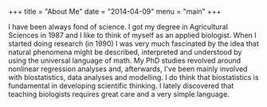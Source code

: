 +++
title = "About Me"
date = "2014-04-09"
menu = "main"
+++

I have been always fond of science. I got my degree in Agricultural Sciences in 1987 and I like to think of  myself as an applied biologist. When I started doing research (in 1990) I was very much fascinated by the idea that natural phenomena might be described, interpreted and understood by using the universal language of math. My PhD studies revolved around nonlinear regression analyses and, afterwards, I've been mainly involved with biostatistics, data analyses and modelling. I do think that biostatistics is fundamental in developing scientific thinking. I lately discovered that teaching biologists requires great care and a very simple language.